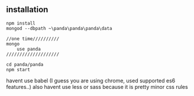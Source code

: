 ## installation

```
npm install
mongod --dbpath ~\panda\panda\panda\data

//one time//////////
mongo
	use panda
////////////////////

cd panda/panda
npm start
```

havent use babel (I guess you are using chrome, used supported es6 features..)
also havent use less or sass because it is pretty minor css rules



